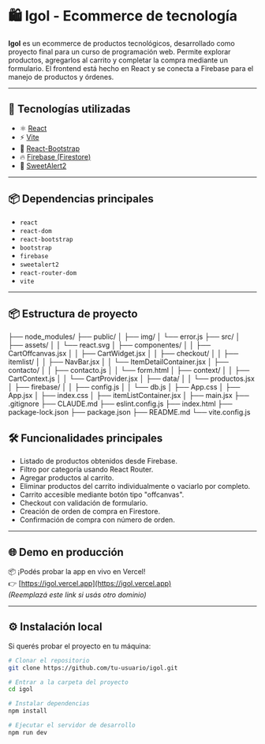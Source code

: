 
# 🛍️ Igol - Ecommerce de tecnología

**Igol** es un ecommerce de productos tecnológicos, desarrollado como proyecto final para un curso de programación web. Permite explorar productos, agregarlos al carrito y completar la compra mediante un formulario. El frontend está hecho en React y se conecta a Firebase para el manejo de productos y órdenes.

---

## 🚀 Tecnologías utilizadas

- ⚛️ [React](https://reactjs.org/)
- ⚡ [Vite](https://vitejs.dev/)
- 🎨 [React-Bootstrap](https://react-bootstrap.github.io/)
- 🔥 [Firebase (Firestore)](https://firebase.google.com/)
- 💬 [SweetAlert2](https://sweetalert2.github.io/)

---

## 📦 Dependencias principales
- `react`
- `react-dom`
- `react-bootstrap`
- `bootstrap`
- `firebase`
- `sweetalert2`
- `react-router-dom`
- `vite`

---

## 📦 Estructura de proyecto
├── node_modules/
├── public/
│   ├── img/
│   └── error.js
├── src/
│   ├── assets/
│   │   └── react.svg
│   ├── componentes/
│   │   ├── CartOffcanvas.jsx
│   │   ├── CartWidget.jsx
│   │   ├── checkout/
│   │   ├── itemlist/
│   │   ├── NavBar.jsx
│   │   └── ItemDetailContainer.jsx
│   ├── contacto/
│   │   ├── contacto.js
│   │   └── form.html
│   ├── context/
│   │   ├── CartContext.js
│   │   └── CartProvider.jsx
│   ├── data/
│   │   └── productos.jsx
│   ├── firebase/
│   │   ├── config.js
│   │   └── db.js
│   ├── App.css
│   ├── App.jsx
│   ├── index.css
│   ├── itemListContainer.jsx
│   ├── main.jsx
├── .gitignore
├── CLAUDE.md
├── eslint.config.js
├── index.html
├── package-lock.json
├── package.json
├── README.md
└── vite.config.js


## 🛠️ Funcionalidades principales

- Listado de productos obtenidos desde Firebase.
- Filtro por categoría usando React Router.
- Agregar productos al carrito.
- Eliminar productos del carrito individualmente o vaciarlo por completo.
- Carrito accesible mediante botón tipo "offcanvas".
- Checkout con validación de formulario.
- Creación de orden de compra en Firestore.
- Confirmación de compra con número de orden.

---

## 🌐 Demo en producción

📦 ¡Podés probar la app en vivo en Vercel!  
👉 [https://igol.vercel.app](https://igol.vercel.app)  
_(Reemplazá este link si usás otro dominio)_

---

## ⚙️ Instalación local

Si querés probar el proyecto en tu máquina:

```bash
# Clonar el repositorio
git clone https://github.com/tu-usuario/igol.git

# Entrar a la carpeta del proyecto
cd igol

# Instalar dependencias
npm install

# Ejecutar el servidor de desarrollo
npm run dev

